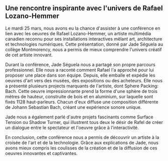 ## Une rencontre inspirante avec l'univers de Rafael Lozano-Hemmer ##

Le mardi 25 mars, nous avons eu la chance d'assister à une conférence en lien avec les oeuvres de Rafael Lozano-Hemmer, un artiste multimédia canadien reconnu pour ses installations interactives mêlant art, architecture et technologies numériques. Cette présentation, donné par Jade Séguela au collège Montmorency, nous a permis de mieux comprendre l'univers créatif de cet artiste innovant.

Durant la conférence, Jade Séguela nous a partagé son propre parcours professionnel. Elle nous a raconté comment Rafael l'a approché pour lui proposer une place dans son équipe. Depuis, elle emballe et expédie les oeuvres d'art vers des musées, des expositions ou des acheteurs. Elle nous a présenté plusieurs projects marquants de l'artiste, dont Sphere Packing: Bach. Cette oeuvre impressionnante prend la forme d'une sphère de trois mètres de hauteur, construite de bois et en aluminium, sur laquelle sont fixés 1128 haut-parleurs. Chacun d'eux diffuse une composition différente de Johann Sebastian Bach, créant une expérience sonore unique.

Jade nous a également parlé d'autre projets fascinants comme Surface Tension ou Shadow Turner, qui illustrent tous deux le désir de Rafel de créer un dialogue entre le spectateur et l'oeuvre grâce à l'interactivité.

En conclusion, cette conférence nous a permis de découvrir un artiste à la croisée de l'art et de la technologie. Grâce aux explications de Jade, nous avons mieux compris les coulisses de la création et de la diffusion de ces oeuvres innovantes et captivantes.
